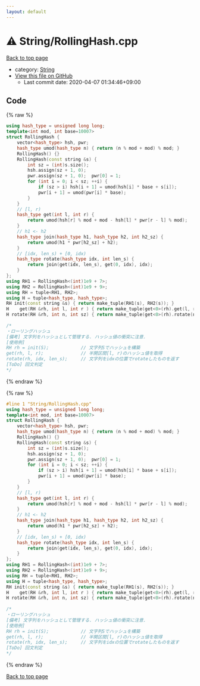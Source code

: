 ```yaml
---
layout: default
---
```


<!-- mathjax config similar to math.stackexchange -->
<script type="text/javascript" async
  src="https://cdnjs.cloudflare.com/ajax/libs/mathjax/2.7.5/MathJax.js?config=TeX-MML-AM_CHTML">
</script>
<script type="text/x-mathjax-config">
  MathJax.Hub.Config({
    TeX: { equationNumbers: { autoNumber: "AMS" }},
    tex2jax: {
      inlineMath: [ ['$','$'] ],
      processEscapes: true
    },
    "HTML-CSS": { matchFontHeight: false },
    displayAlign: "left",
    displayIndent: "2em"
  });
</script>

<script type="text/javascript" src="https://cdnjs.cloudflare.com/ajax/libs/jquery/3.4.1/jquery.min.js"></script>
<script src="https://cdn.jsdelivr.net/npm/jquery-balloon-js@1.1.2/jquery.balloon.min.js" integrity="sha256-ZEYs9VrgAeNuPvs15E39OsyOJaIkXEEt10fzxJ20+2I=" crossorigin="anonymous"></script>
<script type="text/javascript" src="../../assets/js/copy-button.js"></script>
<link rel="stylesheet" href="../../assets/css/copy-button.css" />


# :warning: String/RollingHash.cpp

<a href="../../index.html">Back to top page</a>

* category: <a href="../../index.html#27118326006d3829667a400ad23d5d98">String</a>
* <a href="{{ site.github.repository_url }}/blob/master/String/RollingHash.cpp">View this file on GitHub</a>
    - Last commit date: 2020-04-07 01:34:46+09:00




## Code

<a id="unbundled"></a>
{% raw %}
```cpp
using hash_type = unsigned long long;
template<int mod, int base=10007>
struct RollingHash {
    vector<hash_type> hsh, pwr;
    hash_type umod(hash_type n) { return (n % mod + mod) % mod; }
    RollingHash() {}
    RollingHash(const string &s) {
        int sz = (int)s.size();
        hsh.assign(sz + 1, 0);
        pwr.assign(sz + 1, 0);  pwr[0] = 1;
        for (int i = 0; i < sz; ++i) {
            if (sz > i) hsh[i + 1] = umod(hsh[i] * base + s[i]);
            pwr[i + 1] = umod(pwr[i] * base);
        }
    }
    // [l, r)
    hash_type get(int l, int r) {
        return umod(hsh[r] % mod + mod - hsh[l] * pwr[r - l] % mod);
    }
    // h1 <- h2
    hash_type join(hash_type h1, hash_type h2, int h2_sz) {
        return umod(h1 * pwr[h2_sz] + h2);
    }
    // [idx, len_s) + [0, idx)
    hash_type rotate(hash_type idx, int len_s) {
        return join(get(idx, len_s), get(0, idx), idx);
    }
};
using RH1 = RollingHash<(int)1e9 + 7>;
using RH2 = RollingHash<(int)1e9 + 9>;
using RH = tuple<RH1, RH2>;
using H = tuple<hash_type, hash_type>;
RH init(const string &s) { return make_tuple(RH1(s), RH2(s)); }
H    get(RH &rh, int l, int r ) { return make_tuple(get<0>(rh).get(l, r),     get<1>(rh).get(l, r));     }
H rotate(RH &rh, int n, int sz) { return make_tuple(get<0>(rh).rotate(n, sz), get<1>(rh).rotate(n, sz)); }
 
/*
・ローリングハッシュ
[備考] 文字列をハッシュとして管理する. ハッシュ値の衝突に注意.
[使用例]
RH rh = init(S);            // 文字列Sでハッシュを構築
get(rh, l, r);              // 半開区間[l, r)のハッシュ値を取得
rotate(rh, idx, len_s);     // 文字列をidxの位置でrotateしたものを返す
[ToDo] 回文判定
*/

```
{% endraw %}

<a id="bundled"></a>
{% raw %}
```cpp
#line 1 "String/RollingHash.cpp"
using hash_type = unsigned long long;
template<int mod, int base=10007>
struct RollingHash {
    vector<hash_type> hsh, pwr;
    hash_type umod(hash_type n) { return (n % mod + mod) % mod; }
    RollingHash() {}
    RollingHash(const string &s) {
        int sz = (int)s.size();
        hsh.assign(sz + 1, 0);
        pwr.assign(sz + 1, 0);  pwr[0] = 1;
        for (int i = 0; i < sz; ++i) {
            if (sz > i) hsh[i + 1] = umod(hsh[i] * base + s[i]);
            pwr[i + 1] = umod(pwr[i] * base);
        }
    }
    // [l, r)
    hash_type get(int l, int r) {
        return umod(hsh[r] % mod + mod - hsh[l] * pwr[r - l] % mod);
    }
    // h1 <- h2
    hash_type join(hash_type h1, hash_type h2, int h2_sz) {
        return umod(h1 * pwr[h2_sz] + h2);
    }
    // [idx, len_s) + [0, idx)
    hash_type rotate(hash_type idx, int len_s) {
        return join(get(idx, len_s), get(0, idx), idx);
    }
};
using RH1 = RollingHash<(int)1e9 + 7>;
using RH2 = RollingHash<(int)1e9 + 9>;
using RH = tuple<RH1, RH2>;
using H = tuple<hash_type, hash_type>;
RH init(const string &s) { return make_tuple(RH1(s), RH2(s)); }
H    get(RH &rh, int l, int r ) { return make_tuple(get<0>(rh).get(l, r),     get<1>(rh).get(l, r));     }
H rotate(RH &rh, int n, int sz) { return make_tuple(get<0>(rh).rotate(n, sz), get<1>(rh).rotate(n, sz)); }
 
/*
・ローリングハッシュ
[備考] 文字列をハッシュとして管理する. ハッシュ値の衝突に注意.
[使用例]
RH rh = init(S);            // 文字列Sでハッシュを構築
get(rh, l, r);              // 半開区間[l, r)のハッシュ値を取得
rotate(rh, idx, len_s);     // 文字列をidxの位置でrotateしたものを返す
[ToDo] 回文判定
*/

```
{% endraw %}

<a href="../../index.html">Back to top page</a>


